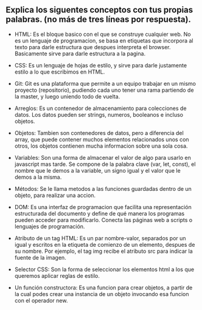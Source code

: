 ## Explica los siguentes conceptos con tus propias palabras. (no más de tres líneas por respuesta).

* HTML: Es el bloque basico con el que se construye cualquier web. No es un lenguaje de programacion, se basa en etiquetas que incorpora al texto para darle estructura que despues interpreta el browser. Basicamente sirve para darle estructura a la pagina.

* CSS: Es un lenguaje de hojas de estilo, y sirve para darle justamente estilo a lo que escribimos en HTML.

* Git: Git es una plataforma que permite a un equipo trabajar en un mismo proyecto (repositorio), pudiendo cada uno tener una rama partiendo de la master, y luego uniendo todo de vuelta.

* Arreglos: Es un contenedor de almacenamiento para colecciones de datos. Los datos pueden ser strings, numeros, booleanos e incluso objetos.

* Objetos: Tambien son contenedores de datos, pero a diferencia del array, que puede contener muchos elementos relacionados unos con otros, los objetos
contienen mucha informacion sobre una sola cosa.

* Variables: Son una forma de almacenar el valor de algo para usarlo en javascript mas tarde. Se compone de la palabra clave (var, let, const), el nombre que le demos a la variable, un signo igual y el valor que le demos a la misma.

* Métodos: Se le llama metodos a las funciones guardadas dentro de un objeto, para realizar una accion.

* DOM: Es una interfaz de programacion que facilita una representación estructurada del documento y define de qué manera los programas pueden acceder para modificarlo. Conecta las páginas web a scripts o lenguajes de programación.

* Atributo de un tag HTML: Es un par nombre-valor, separados por un igual y escritos en la etiqueta de comienzo de un elemento, despues de su nombre. Por ejemplo, el tag img recibe el atributo src para indicar la fuente de la imagen.

* Selector CSS: Son la forma de seleccionar los elementos html a los que queremos aplicar reglas de estilo.

* Un función constructora: Es una funcion para crear objetos, a partir de la cual podes crear una instancia de un objeto invocando esa funcion con el operador new.

